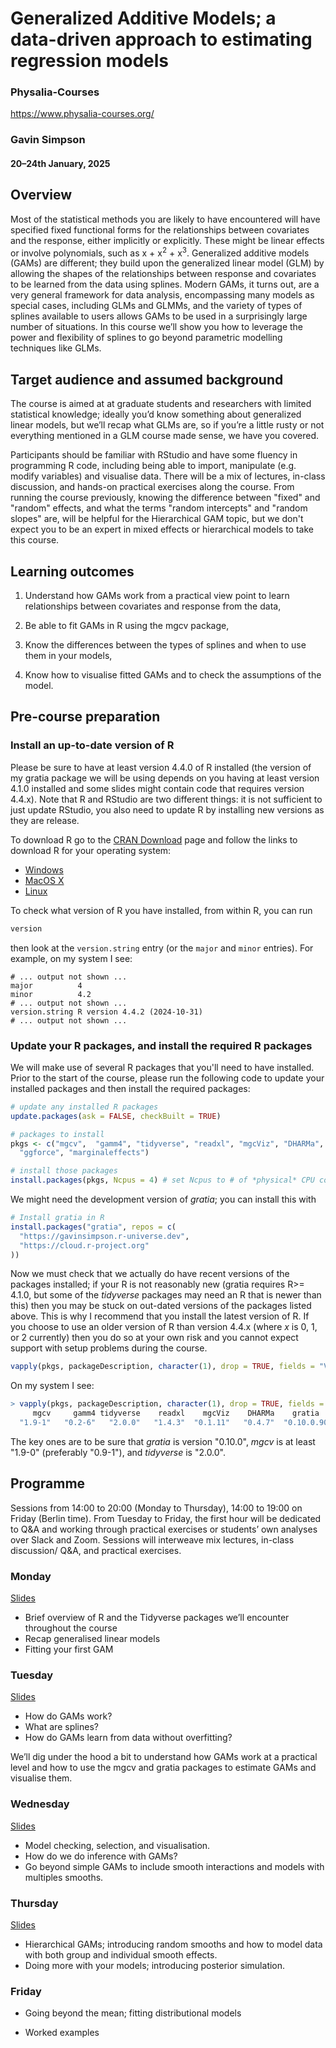 # Generalized Additive Models; a data-driven approach to estimating regression models

### Physalia-Courses 

https://www.physalia-courses.org/

### Gavin Simpson

#### 20&ndash;24th January, 2025

## Overview

Most of the statistical methods you are likely to have encountered will have specified fixed functional forms for the relationships between covariates and the response, either implicitly or explicitly. These might be linear effects or involve polynomials, such as x + x<sup>2</sup> + x<sup>3</sup>. Generalized additive models (GAMs) are different; they build upon the generalized linear model (GLM) by allowing the shapes of the relationships between response and covariates to be learned from the data using splines. Modern GAMs, it turns out, are a very general framework for data analysis, encompassing many models as special cases, including GLMs and GLMMs, and the variety of types of splines available to users allows GAMs to be used in a surprisingly large number of situations. In this course we’ll show you how to leverage the power and flexibility of splines to go beyond parametric modelling techniques like GLMs.

## Target audience and assumed background
The course is aimed at at graduate students and researchers with limited statistical knowledge; ideally you’d know something about generalized linear models, but we’ll recap what GLMs are, so if you’re a little rusty or not everything mentioned in a GLM course made sense, we have you covered.

Participants should be familiar with RStudio and have some fluency in programming R code, including being able to import, manipulate (e.g. modify variables) and visualise data. There will be a mix of lectures, in-class discussion, and hands-on practical exercises along the course. From running the course previously, knowing the difference between "fixed" and "random" effects, and what the terms "random intercepts" and "random slopes" are, will be helpful for the Hierarchical GAM topic, but we don't expect you to be an expert in mixed effects or hierarchical models to take this course.

## Learning outcomes

1. Understand how GAMs work from a practical view point to learn relationships between covariates and response from the data,

2. Be able to fit GAMs in R using the mgcv package,

3. Know the differences between the types of splines and when to use them in your models,

4. Know how to visualise fitted GAMs and to check the assumptions of the model.

## Pre-course preparation

### Install an up-to-date version of R

Please be sure to have at least version 4.4.0 of R installed (the version of my gratia package we will be using depends on you having at least version 4.1.0 installed and some slides might contain code that requires version 4.4.x). Note that R and RStudio are two different things: it is not sufficient to just update RStudio, you also need to update R by installing new versions as they are release.

To download R go to the [CRAN Download](https://cran.r-project.org/) page and follow the links to download R for your operating system:

* [Windows](https://cran.r-project.org/bin/windows/)
* [MacOS X](https://cran.r-project.org/bin/macosx/)
* [Linux](https://cran.r-project.org/bin/linux/)

To check what version of R you have installed, from within R, you can run

```r
version
```

then look at the `version.string` entry (or the `major` and `minor` entries). For example, on my system I see:

```
# ... output not shown ...
major          4                           
minor          4.2 
# ... output not shown ...
version.string R version 4.4.2 (2024-10-31)
# ... output not shown ...
```

### Update your R packages, and install the required R packages

We will make use of several R packages that you'll need to have installed. Prior to the start of the course, please run the following code to update your installed packages and then install the required packages:

```r
# update any installed R packages
update.packages(ask = FALSE, checkBuilt = TRUE)

# packages to install
pkgs <- c("mgcv",  "gamm4", "tidyverse", "readxl", "mgcViz", "DHARMa", "gratia",
  "ggforce", "marginaleffects")

# install those packages
install.packages(pkgs, Ncpus = 4) # set Ncpus to # of *physical* CPU cores you have
```

We might need the development version of *gratia*; you can install this with

```r
# Install gratia in R
install.packages("gratia", repos = c(
  "https://gavinsimpson.r-universe.dev",
  "https://cloud.r-project.org"
))
```

Now we must check that we actually do have recent versions of the packages installed; if your R is not reasonably new (gratia requires R>= 4.1.0, but some of the *tidyverse* packages may need an R that is newer than this) then you may be stuck on out-dated versions of the packages listed above. This is why I recommend that you install the latest version of R. If you choose to use an older version of R than version 4.4.x (where *x* is 0, 1, or 2 currently) then you do so at your own risk and you cannot expect support with setup problems during the course.

```r
vapply(pkgs, packageDescription, character(1), drop = TRUE, fields = "Version")
```

On my system I see:

```r
> vapply(pkgs, packageDescription, character(1), drop = TRUE, fields = "Version")
     mgcv     gamm4 tidyverse    readxl    mgcViz    DHARMa    gratia
  "1.9-1"   "0.2-6"   "2.0.0"   "1.4.3"  "0.1.11"   "0.4.7"  "0.10.0.9001"
```

The key ones are to be sure that *gratia* is version "0.10.0", *mgcv* is at least "1.9-0" (preferably "0.9-1"), and *tidyverse* is "2.0.0".

<!-- ### Installing the *cmndstan* backend (optional)

Fitting GAMs with Stan is quite time consuming if we use the standard *rstan* interface. To speed things up significantly, we can use the *cmdstan* backend, however this requires a little more setup. If you can't get this to work don't worry, it's not an integral part of the course, as you can still use the *rstan* backend with `brm()`.

*cmdstan* requires a working C++ compiler on your system. Typically, Windows and MacOS X machines do not come with one installed by default. To install the C++ toolchain required you should follow the instructions [here](https://mc-stan.org/docs/cmdstan-guide/installation.html#cpp-toolchain), only the bits in the **C++ Toolchain** section that is linked to. If you're on a recent MacOS X system, installation of the required toolchain is relatively simple, requiring only installation of some parts of *xcode*. On Windows, things are slightly more complicated as you need to install the version of RTools for your version of R and then add some details to your `PATH` to allow the toolchain to be run from the command line. There are slightly different instructions (versions of RTools) to install depending on your version of R. *If any of this sounds too complicated for you, just stop here and don't proceed; you don't need to run the `brm()` code when I am working through some examples and we won't spend a lot of time on fully Bayesian GAMs anyway.*

Once you have the toolchain installed, to do the actual installation of the *cmdstan* backend we need to load the *cmndstanr* package and complete some steps. Give yourself some time to do this as the options below will download the backend and start to compile it for your computer.

```r
# install cmdstanr
install.packages("cmdstanr",
  repos = c("https://mc-stan.org/r-packages/", getOption("repos")))

# load the R package interface to cmdstan
library(cmdstanr)

# check the your toolchain is configured correctly and working
check_cmdstan_toolchain()
# if this says anything other than that the toolchain is configured properly
# stop(!) and go back to the C++ Toolchain instructions and make sure you
# have completed all the steps for your OS

# install cmndstan backend
# You can increase `cores` if you have more cores available on your system
# if in doubt, just leave it as shown below
install_cmdstan(cores = 2)
# wait for some time...

# you can confirm that cmndstan is installed and what version you have with
cmdstan_path()
cmdstan_version()
```
-->

<!-- Finally, we will make use of the development version of the gratia package as it is not quite ready for CRAN. You can install this package using the binaries provided by the [rOpenSci](https://ropensci.org/) build service [R-Universe](https://r-universe.dev). To install from my R-Universe, you need  to tell R to also install packages from my R-Universe package repo:

```r
# Download and install gratia
install.packages("gratia",
    repos = c("https://gavinsimpson.r-universe.dev", "https://cloud.r-project.org"))

```
-->

## Programme

Sessions from 14:00 to 20:00 (Monday to Thursday), 14:00 to 19:00 on Friday (Berlin time). From Tuesday to Friday, the first hour will be dedicated to Q&A and working through practical exercises or students’ own analyses over Slack and Zoom. Sessions will interweave mix lectures, in-class discussion/ Q&A, and practical exercises.

### Monday

[Slides](https://gavinsimpson.github.io/physalia-gam-course/day-1/index.html)

* Brief overview of R and the Tidyverse packages we’ll encounter throughout the course
* Recap generalised linear models
* Fitting your first GAM

### Tuesday

[Slides](https://gavinsimpson.github.io/physalia-gam-course/day-2/index.html)

* How do GAMs work?
* What are splines?
* How do GAMs learn from data without overfitting?

We’ll dig under the hood a bit to understand how GAMs work at a practical level and how to use the mgcv and gratia packages to estimate GAMs and visualise them.

### Wednesday

[Slides](https://gavinsimpson.github.io/physalia-gam-course/day-3/index.html)

* Model checking, selection, and visualisation.
* How do we do inference with GAMs?
* Go beyond simple GAMs to include smooth interactions and models with multiples smooths.

### Thursday

[Slides](https://gavinsimpson.github.io/physalia-gam-course/day-4/index.html)

* Hierarchical GAMs; introducing random smooths and how to model data with both group and individual smooth effects.
* Doing more with your models; introducing posterior simulation.

### Friday

<!-- [Slides](https://gavinsimpson.github.io/physalia-gam-course/day-5/index.html) -->

* Going beyond the mean; fitting distributional models

* Worked examples
